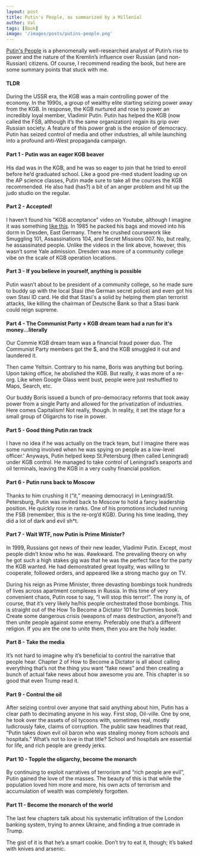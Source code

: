 ```yaml
---
layout: post
title: Putin's People, as summarized by a Millenial
author: Val
tags: [Book]
image: '/images/posts/putins-people.png'
---
```


[Putin's People](https://www.amazon.com/Untitled-Camilla-Bartlett/dp/0374238715) is a phenomenally well-researched analyst of Putin’s rise to power and the nature of the Kremlin’s influence over Russian (and non-Russian) citizens.
Of course, I recommend reading the book, but here are some summary points that stuck with me.

#### TLDR
During the USSR era, the KGB was a main controlling power of the economy. In the 1990s, a group of wealthy elite starting seizing power away from the KGB. In response, the KGB nurtured and rose to power an incredibly loyal member, Vladimir Putin. Putin has helped the KGB (now called the FSB, although it’s the same organization) regain its grip over Russian society. A feature of this power grab is the erosion of democracy. Putin has seized control of media and other industries, all while launching into a profound anti-West propaganda campaign.

#### Part 1 - Putin was an eager KGB beaver
His dad was in the KGB, and he was so eager to join that he tried to enroll before he’d graduated school. Like a good pre-med student loading up on the AP science classes, Putin made sure to take all the courses the KGB recommended. He also had (has?) a bit of an anger problem and hit up the judo studio on the regular.

#### Part 2 - Accepted!
I haven't found his "KGB acceptance" video on Youtube, although I imagine it was something [like this](https://www.youtube.com/watch?v=tfnV3uFI2DM&ab_channel=DBLOBoys). In 1985 he packed his bags and moved into his dorm in Dresden, East Germany. There he crushed coursework like Smuggling 101, Assassinations 104, and Secret Missions 007. No, but really, he assassinated people. Unlike the videos in the link above, however, this wasn’t some Yale admission. Dresden was more of a community college vibe on the scale of KGB operation locations.

#### Part 3 - If you believe in yourself, anything is possible
Putin wasn’t about to be president of a community college, so he made sure to buddy up with the local Stasi (the German secret police) and even got his own Stasi ID card. He did that Stasi's a solid by helping them plan terrorist attacks, like killing the chairman of Deutsche Bank so that a Stasi bank could reign supreme.


#### Part 4 - The Communist Party + KGB dream team had a run for it's money...literally
Our Commie KGB dream team was a financial fraud power duo. The Communist Party members got the $, and the KGB smuggled it out and laundered it.

Then came Yeltsin. Contrary to his name, Boris was anything but boring. Upon taking office, he abolished the KGB. But really, it was more of a re-org. Like when Google Glass went bust, people were just reshuffled to Maps, Search, etc.

Our buddy Boris issued a bunch of pro-democracy reforms that took away power from a single Party and allowed for the privatization of industries. Here comes Capitalism! Not really, though. In reality, it set the stage for a small group of Oligarchs to rise in power.

#### Part 5 - Good thing Putin ran track
I have no idea if he was actually on the track team, but I imagine there was some running involved when he was spying on people as a low-level officer.'
Anyways, Putin helped keep St.Petersburg (then called Leningrad) under KGB control. He managed to take control of Leningrad’s seaports and oil terminals, leaving the KGB in a very cushy financial position.

#### Part 6 - Putin runs back to Moscow
Thanks to him crushing it (“it,” meaning democracy) in Leningrad/St. Petersburg, Putin was invited back to Moscow to hold a fancy leadership position. He quickly rose in ranks. One of his promotions included running the FSB (remember, this is the re-org’d KGB). During his time leading, they did a lot of dark and evil sh*t.

#### Part 7 - Wait WTF, now Putin is Prime Minister?
In 1999, Russians got news of their new leader, Vladimir Putin. Except, most people didn’t know who he was. #awkward. The prevailing theory on why he got such a high stakes gig was that he was the perfect face for the party the KGB wanted. He had demonstrated great loyalty, was willing to cooperate, followed orders, and appeared like a strong macho guy on TV.

During his reign as Prime Minister, three devasting bombings took hundreds of lives across apartment complexes in Russia. In this time of very convenient chaos, Putin rose to say, “I will stop this terror!”. The irony is, of course, that it’s very likely he/his people orchestrated those bombings. This is straight out of the How To Become a Dictator 101 for Dummies book. Create some dangerous crisis (weapons of mass destruction, anyone?) and then unite people against some enemy. Preferably one that’s a different religion. If you are the one to unite them, then you are the holy leader.

#### Part 8 - Take the media
It’s not hard to imagine why it’s beneficial to control the narrative that people hear. Chapter 2 of How to Become a Dictator is all about calling everything that’s not the thing you want “fake news” and then creating a bunch of actual fake news about how awesome you are. This chapter is so good that even Trump read it.

#### Part 9 - Control the oil
After seizing control over anyone that said anything about him, Putin has a clear path to decimating anyone in his way. First stop, Oil-ville. One by one, he took over the assets of oil tycoons with, sometimes real, mostly ludicrously fake, claims of corruption. The public saw headlines that read, “Putin takes down evil oil baron who was stealing money from schools and hospitals.” What’s not to love in that title? School and hospitals are essential for life, and rich people are greedy jerks.

#### Part 10 - Topple the oligarchy, become the monarch
By continuing to exploit narratives of terrorism and “rich people are evil”, Putin gained the love of the masses. The beauty of this is that while the population loved him more and more, his own acts of terrorism and accumulation of wealth was completely forgotten.

#### Part 11 - Become the monarch of the world
The last few chapters talk about his systematic infiltration of the London banking system, trying to annex Ukraine, and finding a true comrade in Trump.

The gist of it is that he’s a smart cookie. Don’t try to eat it, though; it’s baked with knives and arsenic.